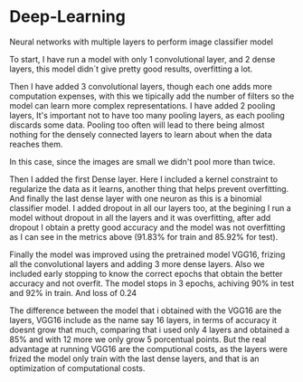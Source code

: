 # Deep-Learning
Neural networks with multiple layers to perform image classifier model

To start, I have run a model with only 1 convolutional layer, and 2 dense layers, this model didn´t give pretty good results, overfitting a lot. 

Then I have added 3 convolutional layers, though each one adds more computation expenses, with this we tipically add the number of filters so the model can learn more complex representations.
I have added 2 pooling layers, It's important not to have too many pooling layers, as each pooling discards some data. Pooling too often will lead to there being almost nothing for the densely connected layers to learn about when the data reaches them.

In this case, since the images are small we didn't pool more than twice.

Then I added the first Dense layer. Here I included a kernel constraint to regularize the data as it learns, another thing that helps prevent overfitting. And finally the last dense layer with one neuron as this is a binomial classifier model.
I added dropout in all our layers too, at the begining I run a model without dropout in all the layers and it was overfitting, after add dropout I obtain a pretty good accuracy and the model was not overfitting as I can see in the metrics above (91.83% for train and 85.92% for test). 

Finally the model was improved using the pretrained model VGG16, frizing all the convolutional layers and adding 3 more dense layers. Also we included early stopping to know the correct epochs that obtain the better accuracy and not overfit. The model stops in 3 epochs, achiving 90% in test and 92% in train. And loss of 0.24

The difference between the model that i obtained with the VGG16 are the layers, VGG16 include as the name say 16 layers, in terms of accuracy it doesnt grow that much, comparing that i used only 4 layers and obtained a 85% and with 12 more we only grow 5 porcentual points. But the real advantage at running VGG16 are the computional costs, as the layers were frized the model only train with the last dense layers, and that is an optimization of computational costs.

